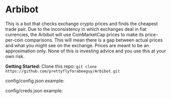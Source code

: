 # Arbibot
This is a bot that checks exchange crypto prices and finds the cheapest trade pair.
Due to the inconsistency in which exchanges deal in fiat currencies, the Arbibot will use CoinMarketCap prices to make its price-per-coin comparisons.
This will mean there is a gap between actual prices and what you might see on the exchange.  Prices are meant to be an approximation only.
None of this is investing advice and you use this at your own risk.

<b>Getting Started:</b>
Clone this repo: ```git clone https://github.com/prettyflyforabeeguy/Arbibot.git ```


config/config.json example:


config/creds.json example:
